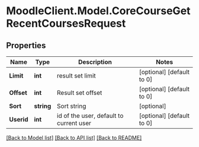 # MoodleClient.Model.CoreCourseGetRecentCoursesRequest

## Properties

Name | Type | Description | Notes
------------ | ------------- | ------------- | -------------
**Limit** | **int** | result set limit | [optional] [default to 0]
**Offset** | **int** | Result set offset | [optional] [default to 0]
**Sort** | **string** | Sort string | [optional] 
**Userid** | **int** | id of the user, default to current user | [optional] [default to 0]

[[Back to Model list]](../README.md#documentation-for-models) [[Back to API list]](../README.md#documentation-for-api-endpoints) [[Back to README]](../README.md)

